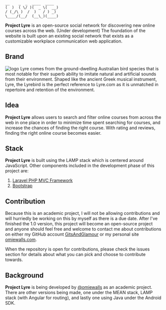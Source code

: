 

    __    _  _  ____  ____
    (  )  ( \/ )(  _ \(  __)
    / (_/\ )  /  )   / ) _)
    \____/(__/  (__\_)(____)

**Project Lyre** is an open-source social network for discovering new online courses across the web.
(Under development) The foundation of the website is built upon an existing social network that exists as a customizable workplace communication web application.

## Brand

![logo](lyre-logo.png)
Lyre comes from the ground-dwelling Australian bird species that is most notable for their superb ability to imitate natural and artificial sounds from their environment. Shaped like the ancient Greek musical instrument, Lyre, the Lyrebird is the perfect reference to Lyre.com as it is unmatched in repertoire and retention of the environment. 

## Idea

**Project Lyre** allows users to search and filter online courses from across the web in one place in order to minimize time spent searching for courses, and increase the chances of finding the right course. With rating and reviews, finding the right online course becomes easier.

## Stack

**Project Lyre** is built using the LAMP stack which is centered around JavaScript. Other components included in the development phase of this project are:

1. [Laravel PHP MVC Framework](http://laravel.com)
2. [Bootstrap](http://getboostrap.com)

## Contribution

Because this is an academic project, I will not be allowing contributions and will hurriedly be working on this by myself as there is a due date. After I've finished the 1.0 version, this project will become an open-source project and anyone should feel free and welcome to contact me about contributions on either my GitHub account [GitsAndGlamour](http://github.com/gitsandglamour) or my personal site [omiewalls.com](http://omiewalls.com/#/contact).

When the repository is open for contributions, please check the issues section for details about what you can pick and choose to contribute towards. 

## Background

**Project Lyre** is being developed by [@omiewalls](http://twitter.com/@omiewalls) as an academic project. There are other versions being made, one under the MEAN stack, LAMP stack (with Angular for routing), and lastly one using Java under the Android SDK. 
